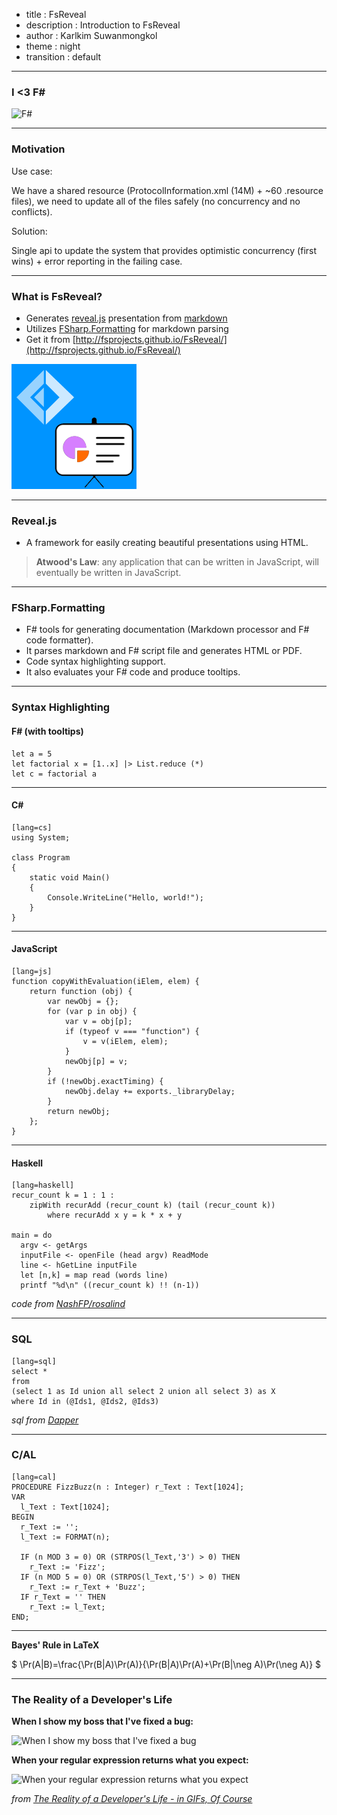 - title : FsReveal
- description : Introduction to FsReveal
- author : Karlkim Suwanmongkol
- theme : night
- transition : default

***

### I <3 F#

![F#](http://fsharp.org/img/logo/fsharp256.png)

***

### Motivation

Use case:

We have a shared resource (ProtocolInformation.xml (14M) + ~60 .resource files), we need to update all of the files safely (no concurrency
and no conflicts).

Solution:

Single api to update the system that provides optimistic concurrency (first wins) + error reporting in the failing case.


***

### What is FsReveal?

- Generates [reveal.js](http://lab.hakim.se/reveal-js/#/) presentation from [markdown](http://daringfireball.net/projects/markdown/)
- Utilizes [FSharp.Formatting](https://github.com/tpetricek/FSharp.Formatting) for markdown parsing
- Get it from [http://fsprojects.github.io/FsReveal/](http://fsprojects.github.io/FsReveal/)

![FsReveal](images/logo.png)

***

### Reveal.js

- A framework for easily creating beautiful presentations using HTML.


> **Atwood's Law**: any application that can be written in JavaScript, will eventually be written in JavaScript.

***

### FSharp.Formatting

- F# tools for generating documentation (Markdown processor and F# code formatter).
- It parses markdown and F# script file and generates HTML or PDF.
- Code syntax highlighting support.
- It also evaluates your F# code and produce tooltips.

***

### Syntax Highlighting

#### F# (with tooltips)

    let a = 5
    let factorial x = [1..x] |> List.reduce (*)
    let c = factorial a

---

#### C#

    [lang=cs]
    using System;

    class Program
    {
        static void Main()
        {
            Console.WriteLine("Hello, world!");
        }
    }

---

#### JavaScript

    [lang=js]
    function copyWithEvaluation(iElem, elem) {
        return function (obj) {
            var newObj = {};
            for (var p in obj) {
                var v = obj[p];
                if (typeof v === "function") {
                    v = v(iElem, elem);
                }
                newObj[p] = v;
            }
            if (!newObj.exactTiming) {
                newObj.delay += exports._libraryDelay;
            }
            return newObj;
        };
    }


---

#### Haskell

    [lang=haskell]
    recur_count k = 1 : 1 :
        zipWith recurAdd (recur_count k) (tail (recur_count k))
            where recurAdd x y = k * x + y

    main = do
      argv <- getArgs
      inputFile <- openFile (head argv) ReadMode
      line <- hGetLine inputFile
      let [n,k] = map read (words line)
      printf "%d\n" ((recur_count k) !! (n-1))

*code from [NashFP/rosalind](https://github.com/NashFP/rosalind/blob/master/mark_wutka%2Bhaskell/FIB/fib_ziplist.hs)*

---

### SQL

    [lang=sql]
    select *
    from
    (select 1 as Id union all select 2 union all select 3) as X
    where Id in (@Ids1, @Ids2, @Ids3)

*sql from [Dapper](https://code.google.com/p/dapper-dot-net/)*

---

### C/AL

    [lang=cal]
    PROCEDURE FizzBuzz(n : Integer) r_Text : Text[1024];
    VAR
      l_Text : Text[1024];
    BEGIN
      r_Text := '';
      l_Text := FORMAT(n);

      IF (n MOD 3 = 0) OR (STRPOS(l_Text,'3') > 0) THEN
        r_Text := 'Fizz';
      IF (n MOD 5 = 0) OR (STRPOS(l_Text,'5') > 0) THEN
        r_Text := r_Text + 'Buzz';
      IF r_Text = '' THEN
        r_Text := l_Text;
    END;

***

**Bayes' Rule in LaTeX**

$ \Pr(A|B)=\frac{\Pr(B|A)\Pr(A)}{\Pr(B|A)\Pr(A)+\Pr(B|\neg A)\Pr(\neg A)} $

***

### The Reality of a Developer's Life

**When I show my boss that I've fixed a bug:**

![When I show my boss that I've fixed a bug](http://www.topito.com/wp-content/uploads/2013/01/code-07.gif)

**When your regular expression returns what you expect:**

![When your regular expression returns what you expect](http://www.topito.com/wp-content/uploads/2013/01/code-03.gif)

*from [The Reality of a Developer's Life - in GIFs, Of Course](http://server.dzone.com/articles/reality-developers-life-gifs)*
